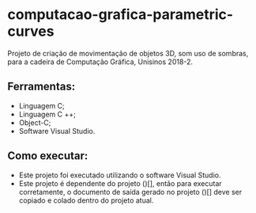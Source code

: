 # computacao-grafica-parametric-curves

Projeto de criação de movimentação de objetos 3D, som uso de sombras, para a cadeira de Computação Gráfica, Unisinos 2018-2.

## Ferramentas:
- Linguagem C;
- Linguagem C ++;
- Object-C;
- Software Visual Studio.

## Como executar:
- Este projeto foi executado utilizando o software Visual Studio.
- Este projeto é dependente do projeto ()[], então para executar corretamente, o documento de saída gerado no projeto ()[] deve ser copiado e colado dentro do projeto atual.
